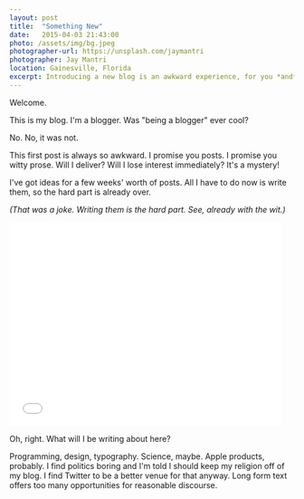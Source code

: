 ```yaml
---
layout: post
title:  "Something New"
date:   2015-04-03 21:43:00
photo: /assets/img/bg.jpeg
photographer-url: https://unsplash.com/jaymantri
photographer: Jay Mantri
location: Gainesville, Florida
excerpt: Introducing a new blog is an awkward experience, for you *and* for me. Let's get it over with.
---
```


<!-- more -->

Welcome.

This is my blog. I'm a blogger. Was "being a blogger" ever cool?

No. No, it was not.

This first post is always so awkward. I promise you posts. I promise you witty prose. Will I deliver? Will I lose interest immediately? It's a mystery!

I've got ideas for a few weeks' worth of posts. All I have to do now is write them, so the hard part is already over.

*(That was a joke. Writing them is the hard part. See, already with the wit.)*


<iframe src="//giphy.com/embed/HPNrSlhxXAVwI?html5=true" width="480" height="360" frameBorder="0" webkitAllowFullScreen mozallowfullscreen allowFullScreen></iframe>


Oh, right. What will I be writing about here?

Programming, design, typography. Science, maybe. Apple products, probably. I find politics boring and I'm told I should keep my religion off of my blog. I find Twitter to be a better venue for that anyway. Long form text offers too many opportunities for reasonable discourse.